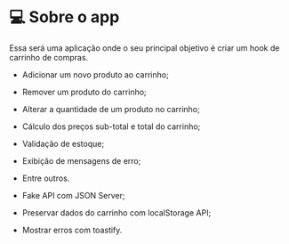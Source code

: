 # 💻 Sobre o app

Essa será uma aplicação onde o seu principal objetivo é criar um hook de carrinho de compras. 

- Adicionar um novo produto ao carrinho;
- Remover um produto do carrinho;
- Alterar a quantidade de um produto no carrinho;
- Cálculo dos preços sub-total e total do carrinho;
- Validação de estoque;
- Exibição de mensagens de erro;
- Entre outros.

- Fake API com JSON Server;
- Preservar dados do carrinho com localStorage API;
- Mostrar erros com toastify.
